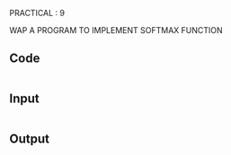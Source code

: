 PRACTICAL : 9

WAP A PROGRAM TO IMPLEMENT SOFTMAX FUNCTION
## Code

```
```

## Input

```

```

## Output

```

```